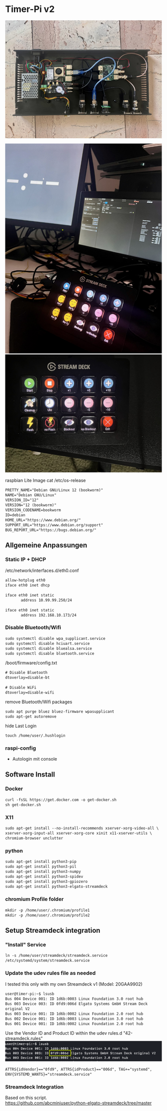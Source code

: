 # Timer-Pi v2

![Overview Hardware](1.jpeg)

![Streamdeck integration](2.jpeg)
![Streamdeck integration](3.jpeg)


raspbian Lite Image
cat /etc/os-release
```
PRETTY_NAME="Debian GNU/Linux 12 (bookworm)"
NAME="Debian GNU/Linux"
VERSION_ID="12"
VERSION="12 (bookworm)"
VERSION_CODENAME=bookworm
ID=debian
HOME_URL="https://www.debian.org/"
SUPPORT_URL="https://www.debian.org/support"
BUG_REPORT_URL="https://bugs.debian.org/"
```

## Allgemeine Anpassungen

### Static IP + DHCP

/etc/network/interfaces.d/eth0.conf
```
allow-hotplug eth0
iface eth0 inet dhcp

iface eth0 inet static
       address 10.99.99.250/24

iface eth0 inet static
       address 192.168.10.173/24
```

### Disable Bluetooth/Wifi 
```
sudo systemctl disable wpa_supplicant.service
sudo systemctl disable hciuart.service
sudo systemctl disable bluealsa.service
sudo systemctl disable bluetooth.service
```

/boot/firmware/config.txt
```
# Disable Bluetooth
dtoverlay=disable-bt
 
# Disable WiFi
dtoverlay=disable-wifi
```

remove Bluetooth/Wifi packages
```
sudo apt purge bluez bluez-firmware wpasupplicant
sudo apt-get autoremove
```

hide Last Login
```
touch /home/user/.hushlogin
```

### raspi-config 
- Autologin mit console

## Software Install

### Docker
```
curl -fsSL https://get.docker.com -o get-docker.sh
sh get-docker.sh
```
### X11
```
sudo apt-get install --no-install-recommends xserver-xorg-video-all \
xserver-xorg-input-all xserver-xorg-core xinit x11-xserver-utils \
chromium-browser unclutter
```

### python 
```
sudo apt-get install python3-pip
sudo apt-get install python3-pil
sudo apt-get install python3-numpy
sudo apt-get install python3-spidev
sudo apt-get install python3-gpiozero
sudo apt-get install python3-elgato-streamdeck
```

### chromium Profile folder
```
mkdir -p /home/user/.chromium/profile1
mkdir -p /home/user/.chromium/profile2
```

## Setup Streamdeck integration
### "Install" Service
```
ln -s /home/user/streamdeck/streamdeck.service /etc/systemd/system/streamdeck.service

```
### Update the udev rules file as needed
I tested this only with my own Streamdeck v1 (Model: 20GAA9902)
```
user@timer-pi:~$ lsusb
Bus 004 Device 001: ID 1d6b:0003 Linux Foundation 3.0 root hub
Bus 003 Device 003: ID 0fd9:006d Elgato Systems GmbH Stream Deck original V2
Bus 003 Device 001: ID 1d6b:0002 Linux Foundation 2.0 root hub
Bus 002 Device 001: ID 1d6b:0003 Linux Foundation 3.0 root hub
Bus 001 Device 001: ID 1d6b:0002 Linux Foundation 2.0 root hub
```
Use the Vendor ID and Product ID within the udev rules.d "42-streamdeck.rules"
![Vendor and Product ID](4.png)

```
ATTRS{idVendor}=="0fd9", ATTRS{idProduct}=="006d", TAG+="systemd", ENV{SYSTEMD_WANTS}="streamdeck.service"
```


### Streamdeck Integration
Based on this script.<br>
https://github.com/abcminiuser/python-elgato-streamdeck/tree/master
